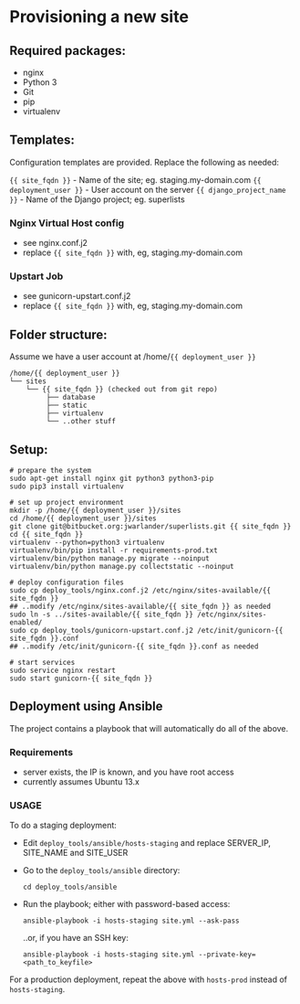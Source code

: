 Provisioning a new site
=======================

## Required packages:

* nginx
* Python 3
* Git
* pip
* virtualenv


## Templates:

Configuration templates are provided. Replace the following as needed:

`{{ site_fqdn }}` - Name of the site; eg. staging.my-domain.com
`{{ deployment_user }}` - User account on the server
`{{ django_project_name }}` - Name of the Django project; eg. superlists


### Nginx Virtual Host config

* see nginx.conf.j2
* replace `{{ site_fqdn }}` with, eg, staging.my-domain.com


### Upstart Job

* see gunicorn-upstart.conf.j2
* replace `{{ site_fqdn }}` with, eg, staging.my-domain.com


## Folder structure:

Assume we have a user account at /home/`{{ deployment_user }}`

    /home/{{ deployment_user }}
    └── sites
        └── {{ site_fqdn }} (checked out from git repo)
             ├── database
             ├── static
             ├── virtualenv
             └── ..other stuff

## Setup:

    # prepare the system
    sudo apt-get install nginx git python3 python3-pip
    sudo pip3 install virtualenv

    # set up project environment
    mkdir -p /home/{{ deployment_user }}/sites
    cd /home/{{ deployment_user }}/sites
    git clone git@bitbucket.org:jwarlander/superlists.git {{ site_fqdn }}
    cd {{ site_fqdn }}
    virtualenv --python=python3 virtualenv
    virtualenv/bin/pip install -r requirements-prod.txt
    virtualenv/bin/python manage.py migrate --noinput
    virtualenv/bin/python manage.py collectstatic --noinput

    # deploy configuration files
    sudo cp deploy_tools/nginx.conf.j2 /etc/nginx/sites-available/{{ site_fqdn }}
    ## ..modify /etc/nginx/sites-available/{{ site_fqdn }} as needed
    sudo ln -s ../sites-available/{{ site_fqdn }} /etc/nginx/sites-enabled/
    sudo cp deploy_tools/gunicorn-upstart.conf.j2 /etc/init/gunicorn-{{ site_fqdn }}.conf
    ## ..modify /etc/init/gunicorn-{{ site_fqdn }}.conf as needed

    # start services
    sudo service nginx restart
    sudo start gunicorn-{{ site_fqdn }}

## Deployment using Ansible

The project contains a playbook that will automatically do all of the above.

### Requirements

-   server exists, the IP is known, and you have root access
-   currently assumes Ubuntu 13.x

### USAGE

To do a staging deployment:

-   Edit `deploy_tools/ansible/hosts-staging` and replace SERVER_IP,
    SITE_NAME and SITE_USER
-   Go to the `deploy_tools/ansible` directory:

        cd deploy_tools/ansible

-   Run the playbook; either with password-based access:

        ansible-playbook -i hosts-staging site.yml --ask-pass

    ..or, if you have an SSH key:

        ansible-playbook -i hosts-staging site.yml --private-key=<path_to_keyfile>

For a production deployment, repeat the above with `hosts-prod` instead of
`hosts-staging`.
